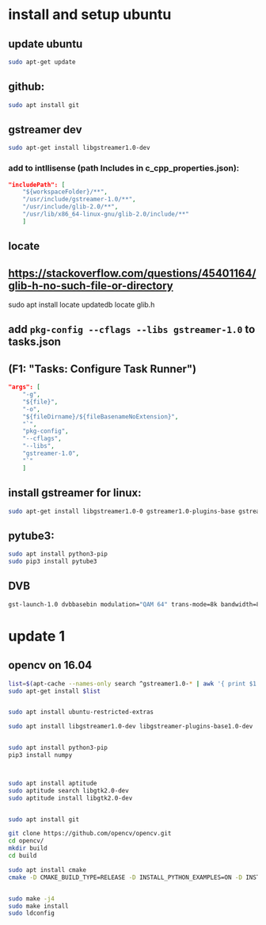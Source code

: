 # install and setup ubuntu 

## update ubuntu
```bash
sudo apt-get update
```


## github:
```bash
sudo apt install git
```


## gstreamer dev
```bash
sudo apt-get install libgstreamer1.0-dev
```

### add to intllisense (path Includes in c_cpp_properties.json):
```json
"includePath": [
    "${workspaceFolder}/**",
    "/usr/include/gstreamer-1.0/**",
    "/usr/include/glib-2.0/**",
    "/usr/lib/x86_64-linux-gnu/glib-2.0/include/**"
    ]
```

## locate
## https://stackoverflow.com/questions/45401164/glib-h-no-such-file-or-directory

sudo apt install locate
updatedb
locate glib.h

## add `pkg-config --cflags --libs gstreamer-1.0` to tasks.json
## (F1: "Tasks: Configure Task Runner")
```json
"args": [
	"-g",
	"${file}",
	"-o",
	"${fileDirname}/${fileBasenameNoExtension}",
	"`",
	"pkg-config",
	"--cflags",
	"--libs",
	"gstreamer-1.0",
	"`"
    ]
```


## install gstreamer for linux: 
```bash
sudo apt-get install libgstreamer1.0-0 gstreamer1.0-plugins-base gstreamer1.0-plugins-good gstreamer1.0-plugins-bad gstreamer1.0-plugins-ugly gstreamer1.0-libav gstreamer1.0-doc gstreamer1.0-tools gstreamer1.0-x gstreamer1.0-alsa gstreamer1.0-gl gstreamer1.0-gtk3 gstreamer1.0-qt5 gstreamer1.0-pulseaudio
```

## pytube3: 
```bash
sudo apt install python3-pip
sudo pip3 install pytube3
```



## DVB
```bash
gst-launch-1.0 dvbbasebin modulation="QAM 64" trans-mode=8k bandwidth=8 frequency=538000000 code-rate-lp=AUTO code-rate-hp=2/3 guard=4  hierarchy=0 program-numbers=3  ! queue ! decodebin name=dmux dmux. ! queue ! audioconvert ! autoaudiosink dmux. ! queue ! autovideoconvert ! autovideosink

```



# update 1
## opencv on 16.04
```bash
list=$(apt-cache --names-only search ^gstreamer1.0-* | awk '{ print $1 }' | grep -v gstreamer1.0-hybris)
sudo apt-get install $list


sudo apt install ubuntu-restricted-extras

sudo apt install libgstreamer1.0-dev libgstreamer-plugins-base1.0-dev


sudo apt install python3-pip
pip3 install numpy



sudo apt install aptitude
sudo aptitude search libgtk2.0-dev
sudo aptitude install libgtk2.0-dev


sudo apt install git

git clone https://github.com/opencv/opencv.git
cd opencv/
mkdir build
cd build

sudo apt install cmake
cmake -D CMAKE_BUILD_TYPE=RELEASE -D INSTALL_PYTHON_EXAMPLES=ON -D INSTALL_C_EXAMPLES=OFF -D PYTHON_EXECUTABLE=$(which python3) -D BUILD_opencv_python2=OFF -D CMAKE_INSTALL_PREFIX=$(python3 -c "import sys; print(sys.prefix)") -D PYTHON3_EXECUTABLE=$(which python3) -D PYTHON3_INCLUDE_DIR=$(python3 -c "from distutils.sysconfig import get_python_inc; print(get_python_inc())") -D PYTHON3_PACKAGES_PATH=$(python3 -c "from distutils.sysconfig import get_python_lib; print(get_python_lib())") -D WITH_GSTREAMER=ON -D BUILD_EXAMPLES=ON ..


sudo make -j4
sudo make install
sudo ldconfig

```

